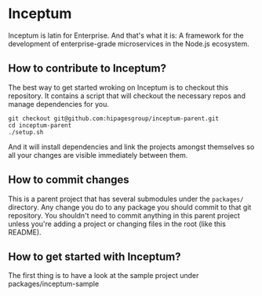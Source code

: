Inceptum
====

Inceptum is latin for Enterprise. And that's what it is: A framework for the development of enterprise-grade microservices in the Node.js ecosystem.

How to contribute to Inceptum?
--

The best way to get started wroking on Inceptum is to checkout this repository. It contains a script that will checkout the necessary repos and manage dependencies for you.

```
git checkout git@github.com:hipagesgroup/inceptum-parent.git
cd inceptum-parent
./setup.sh
```

And it will install dependencies and link the projects amongst themselves so all your changes are visible immediately between them.

How to commit changes
--

This is a parent project that has several submodules under the ```packages/``` directory. Any change you do to any package you should commit to that git repository.
You shouldn't need to commit anything in this parent project unless you're adding a project or changing files in the root (like this README).

How to get started with Inceptum?
--

The first thing is to have a look at the sample project under packages/inceptum-sample
